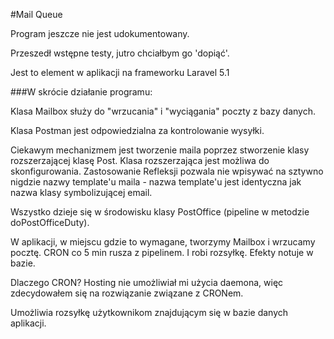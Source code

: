#Mail Queue

Program jeszcze nie jest udokumentowany.

Przeszedł wstępne testy, jutro chciałbym go 'dopiąć'.

Jest to element w aplikacji na frameworku Laravel 5.1

###W skrócie działanie programu:

Klasa Mailbox służy do "wrzucania" i "wyciągania" poczty z bazy
danych.

Klasa Postman jest odpowiedzialna za kontrolowanie wysyłki.

Ciekawym mechanizmem jest tworzenie maila poprzez stworzenie klasy
rozszerzającej klasę Post. Klasa rozszerzająca jest możliwa do skonfigurowania.
Zastosowanie Refleksji pozwala nie wpisywać na sztywno nigdzie nazwy template'u
maila - nazwa template'u jest identyczna jak nazwa klasy symbolizującej email.

Wszystko dzieje się w środowisku klasy PostOffice (pipeline w metodzie doPostOfficeDuty).

W aplikacji, w miejscu gdzie to wymagane, tworzymy Mailbox i wrzucamy pocztę.
CRON co 5 min rusza z pipelinem. I robi rozsyłkę. Efekty notuje w bazie.

Dlaczego CRON? Hosting nie umożliwiał mi użycia daemona, więc zdecydowałem
się na rozwiązanie związane z CRONem.

Umożliwia rozsyłkę użytkownikom znajdującym się w bazie danych aplikacji.